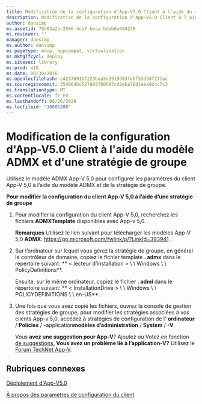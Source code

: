 ```yaml
---
title: Modification de la configuration d'App-V5.0 Client à l'aide du modèle ADMX et d'une stratégie de groupe
description: Modification de la configuration d'App-V5.0 Client à l'aide du modèle ADMX et d'une stratégie de groupe
author: dansimp
ms.assetid: 79d03a2b-2586-4ca7-bbaa-bdeb0a694279
ms.reviewer: ''
manager: dansimp
ms.author: dansimp
ms.pagetype: mdop, appcompat, virtualization
ms.mktglfcycl: deploy
ms.sitesec: library
ms.prod: w10
ms.date: 08/30/2016
ms.openlocfilehash: cd257691bf223baa5e2919d83fdbf53d34f271ac
ms.sourcegitcommit: 354664bc527d93f80687cd2eba70d1eea024c7c3
ms.translationtype: MT
ms.contentlocale: fr-FR
ms.lasthandoff: 06/26/2020
ms.locfileid: "10805280"
---
```

# Modification de la configuration d'App-V5.0 Client à l'aide du modèle ADMX et d'une stratégie de groupe


Utilisez le modèle ADMX App-V 5,0 pour configurer les paramètres du client App-V 5,0 à l’aide du modèle ADMX et de la stratégie de groupe.

**Pour modifier la configuration du client App-V 5,0 à l’aide d’une stratégie de groupe**

1.  Pour modifier la configuration du client App-V 5,0, recherchez les fichiers **ADMXTemplate** disponibles avec App-v 5,0.

    **Remarques**  Utilisez le lien suivant pour télécharger les modèles App-V 5,0 **ADMX**: <https://go.microsoft.com/fwlink/p/?LinkId=393941> .

     

2.  Sur l’ordinateur sur lequel vous gérez la stratégie de groupe, en général le contrôleur de domaine, copiez le fichier template **. admx** dans le répertoire suivant: ** &lt; lecteur d’installation &gt; \ \ Windows \ \ PolicyDefinitions**.

    Ensuite, sur le même ordinateur, copiez le fichier **. adml** dans le répertoire suivant: ** &lt; InstallationDrive &gt; \ \ Windows \ \ POLICYDEFINITIONS \ \ en-US**.

3.  Une fois que vous avez copié les fichiers, ouvrez la console de gestion des stratégies de groupe, pour modifier les stratégies associées à vos clients App-v 5,0, accédez à stratégies de configuration de l' **ordinateur**  /  **Policies**  /  -application**modèles d’administration**  /  **System**  /  **-V**.

    Vous **avez une suggestion pour App-V**? Ajoutez ou Votez en fonction [de suggestions.](http://appv.uservoice.com/forums/280448-microsoft-application-virtualization) **Vous avez un problème lié à l’application-V?** Utilisez le [Forum TechNet App-V](https://social.technet.microsoft.com/Forums/home?forum=mdopappv).

## Rubriques connexes


[Déploiement d'App-V5.0](deploying-app-v-50.md)

[À propos des paramètres de configuration du client](about-client-configuration-settings.md)

 

 





